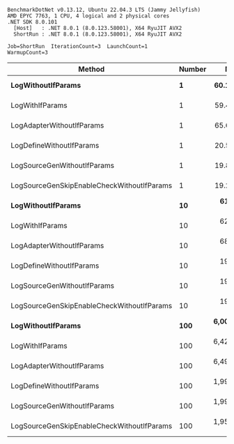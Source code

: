 ```

BenchmarkDotNet v0.13.12, Ubuntu 22.04.3 LTS (Jammy Jellyfish)
AMD EPYC 7763, 1 CPU, 4 logical and 2 physical cores
.NET SDK 8.0.101
  [Host]   : .NET 8.0.1 (8.0.123.58001), X64 RyuJIT AVX2
  ShortRun : .NET 8.0.1 (8.0.123.58001), X64 RyuJIT AVX2

Job=ShortRun  IterationCount=3  LaunchCount=1  
WarmupCount=3  

```
| Method                                     | Number | Mean        | Error      | StdDev    | Min         | Max         | Gen0   | Allocated |
|------------------------------------------- |------- |------------:|-----------:|----------:|------------:|------------:|-------:|----------:|
| **LogWithoutIfParams**                         | **1**      |    **60.16 ns** |   **0.409 ns** |  **0.022 ns** |    **60.14 ns** |    **60.18 ns** | **0.0010** |      **88 B** |
| LogWithIfParams                            | 1      |    59.41 ns |   4.549 ns |  0.249 ns |    59.23 ns |    59.69 ns | 0.0010 |      88 B |
| LogAdapterWithoutIfParams                  | 1      |    65.68 ns |   3.324 ns |  0.182 ns |    65.56 ns |    65.89 ns | 0.0010 |      88 B |
| LogDefineWithoutIfParams                   | 1      |    20.53 ns |   1.868 ns |  0.102 ns |    20.41 ns |    20.60 ns |      - |         - |
| LogSourceGenWithoutIfParams                | 1      |    19.85 ns |   0.474 ns |  0.026 ns |    19.82 ns |    19.87 ns |      - |         - |
| LogSourceGenSkipEnableCheckWithoutIfParams | 1      |    19.22 ns |   2.974 ns |  0.163 ns |    19.12 ns |    19.41 ns |      - |         - |
| **LogWithoutIfParams**                         | **10**     |   **612.46 ns** |  **50.540 ns** |  **2.770 ns** |   **609.68 ns** |   **615.22 ns** | **0.0105** |     **880 B** |
| LogWithIfParams                            | 10     |   621.55 ns |  21.794 ns |  1.195 ns |   620.60 ns |   622.89 ns | 0.0105 |     880 B |
| LogAdapterWithoutIfParams                  | 10     |   685.20 ns | 346.142 ns | 18.973 ns |   663.29 ns |   696.23 ns | 0.0105 |     880 B |
| LogDefineWithoutIfParams                   | 10     |   198.40 ns |   7.768 ns |  0.426 ns |   198.08 ns |   198.89 ns |      - |         - |
| LogSourceGenWithoutIfParams                | 10     |   197.55 ns |  19.213 ns |  1.053 ns |   196.92 ns |   198.76 ns |      - |         - |
| LogSourceGenSkipEnableCheckWithoutIfParams | 10     |   194.04 ns |  48.817 ns |  2.676 ns |   192.29 ns |   197.12 ns |      - |         - |
| **LogWithoutIfParams**                         | **100**    | **6,003.16 ns** | **329.080 ns** | **18.038 ns** | **5,990.16 ns** | **6,023.75 ns** | **0.0992** |    **8800 B** |
| LogWithIfParams                            | 100    | 6,427.26 ns | 202.115 ns | 11.079 ns | 6,418.94 ns | 6,439.83 ns | 0.0992 |    8800 B |
| LogAdapterWithoutIfParams                  | 100    | 6,490.42 ns | 102.265 ns |  5.606 ns | 6,486.13 ns | 6,496.76 ns | 0.0992 |    8800 B |
| LogDefineWithoutIfParams                   | 100    | 1,990.46 ns |  34.562 ns |  1.894 ns | 1,988.42 ns | 1,992.16 ns |      - |         - |
| LogSourceGenWithoutIfParams                | 100    | 1,991.96 ns | 307.439 ns | 16.852 ns | 1,979.58 ns | 2,011.15 ns |      - |         - |
| LogSourceGenSkipEnableCheckWithoutIfParams | 100    | 1,950.78 ns | 308.873 ns | 16.930 ns | 1,939.80 ns | 1,970.28 ns |      - |         - |
